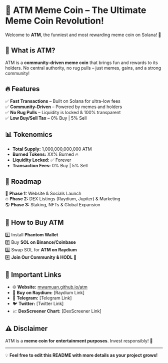 # 🚀 ATM Meme Coin – The Ultimate Meme Coin Revolution!  

Welcome to **ATM**, the funniest and most rewarding meme coin on Solana! 🎉  

## 🌟 What is ATM?  
ATM is a **community-driven meme coin** that brings fun and rewards to its holders. No central authority, no rug pulls – just memes, gains, and a strong community!  

## 🔥 Features  
✅ **Fast Transactions** – Built on Solana for ultra-low fees  
✅ **Community-Driven** – Powered by memes and holders  
✅ **No Rug Pulls** – Liquidity is locked & 100% transparent  
✅ **Low Buy/Sell Tax** – 0% Buy | 5% Sell  

## 📊 Tokenomics  
- **Total Supply:** 1,000,000,000,000 ATM  
- **Burned Tokens:** XX% Burned 🔥  
- **Liquidity Locked:** ✅ Forever  
- **Transaction Fees:** 0% Buy | 5% Sell  

## 📍 Roadmap  
🚀 **Phase 1:** Website & Socials Launch  
🔥 **Phase 2:** DEX Listings (Raydium, Jupiter) & Marketing  
🌎 **Phase 3:** Staking, NFTs & Global Expansion  

## 🛒 How to Buy ATM  
1️⃣ Install **Phantom Wallet**  
2️⃣ Buy **SOL on Binance/Coinbase**  
3️⃣ Swap SOL for **ATM on Raydium**  
4️⃣ **Join Our Community & HODL 🚀**  

## 🔗 Important Links  
- 🌐 **Website:** [mwamuan.github.io/atm](https://mwamuan.github.io/atm)  
- 🛒 **Buy on Raydium:** [Raydium Link]  
- 📢 **Telegram:** [Telegram Link]  
- 🐦 **Twitter:** [Twitter Link]  
- 📈 **DexScreener Chart:** [DexScreener Link]  

## ⚠️ Disclaimer  
ATM is a **meme coin for entertainment purposes**. Invest responsibly! 🚀  

---
  
💡 **Feel free to edit this README with more details as your project grows!**
